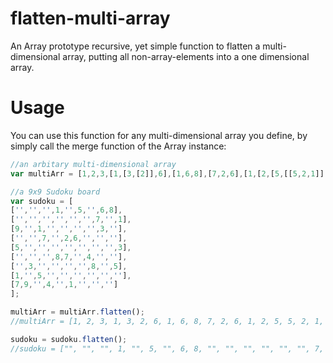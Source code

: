 # flatten-multi-array
An Array prototype recursive, yet simple function to flatten a multi-dimensional array, putting all non-array-elements into a one dimensional array.

# Usage
You can use this function for any multi-dimensional array you define, by simply call the merge function of the Array instance:
```js
//an arbitary multi-dimensional array
var multiArr = [1,2,3,[1,[3,[2]],6],[1,6,8],[7,2,6],[1,[2,[5,[[5,2,1]],6,8,1],2,3,5],1],8];

//a 9x9 Sudoku board
var sudoku = [
['','','',1,'',5,'',6,8],
['','','','','','',7,'',1],
[9,'',1,'','','','',3,''],
['','',7,'',2,6,'','',''],
[5,'','','','','','','',3],
['','','',8,7,'',4,'',''],
['',3,'','','','',8,'',5],
[1,'',5,'','','','','',''],
[7,9,'',4,'',1,'','','']
];

multiArr = multiArr.flatten();
//multiArr = [1, 2, 3, 1, 3, 2, 6, 1, 6, 8, 7, 2, 6, 1, 2, 5, 5, 2, 1, 6, 8, 1, 2, 3, 5, 1, 8]

sudoku = sudoku.flatten();
//sudoku = ["", "", "", 1, "", 5, "", 6, 8, "", "", "", "", "", "", 7, "", 1, 9, "", 1, "", "", "", "", 3, "", "", "", 7, "", 2, 6, "", "", "", 5, "", "", "", "", "", "", "", 3, "", "", "", 8, 7, "", 4, "", "", "", 3, "", "", "", "", 8, "", 5, 1, "", 5, "", "", "", "", "", "", 7, 9, "", 4, "", 1, "", "", ""]
```
